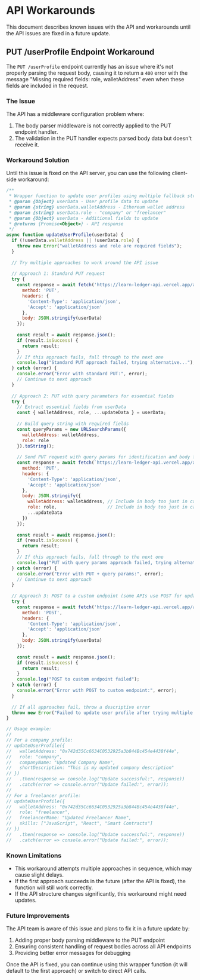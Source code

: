 # API Workarounds

This document describes known issues with the API and workarounds until the API issues are fixed in a future update.

## PUT /userProfile Endpoint Workaround

The `PUT /userProfile` endpoint currently has an issue where it's not properly parsing the request body, causing it to return a `400` error with the message "Missing required fields: role, walletAddress" even when these fields are included in the request.

### The Issue

The API has a middleware configuration problem where:
1. The body parser middleware is not correctly applied to the PUT endpoint handler.
2. The validation in the PUT handler expects parsed body data but doesn't receive it.

### Workaround Solution

Until this issue is fixed on the API server, you can use the following client-side workaround:

```javascript
/**
 * Wrapper function to update user profiles using multiple fallback strategies
 * @param {Object} userData - User profile data to update
 * @param {string} userData.walletAddress - Ethereum wallet address
 * @param {string} userData.role - "company" or "freelancer"
 * @param {Object} userData - Additional fields to update
 * @returns {Promise<Object>} - API response
 */
async function updateUserProfile(userData) {
  if (!userData.walletAddress || !userData.role) {
    throw new Error("walletAddress and role are required fields");
  }
  
  // Try multiple approaches to work around the API issue
  
  // Approach 1: Standard PUT request
  try {
    const response = await fetch('https://learn-ledger-api.vercel.app/api/userProfile', {
      method: 'PUT',
      headers: {
        'Content-Type': 'application/json',
        'Accept': 'application/json'
      },
      body: JSON.stringify(userData)
    });
    
    const result = await response.json();
    if (result.isSuccess) {
      return result;
    }
    // If this approach fails, fall through to the next one
    console.log("Standard PUT approach failed, trying alternative...");
  } catch (error) {
    console.error("Error with standard PUT:", error);
    // Continue to next approach
  }
  
  // Approach 2: PUT with query parameters for essential fields
  try {
    // Extract essential fields from userData
    const { walletAddress, role, ...updateData } = userData;
    
    // Build query string with required fields
    const queryParams = new URLSearchParams({
      walletAddress: walletAddress,
      role: role
    }).toString();
    
    // Send PUT request with query params for identification and body for updates
    const response = await fetch(`https://learn-ledger-api.vercel.app/api/userProfile?${queryParams}`, {
      method: 'PUT',
      headers: {
        'Content-Type': 'application/json',
        'Accept': 'application/json'
      },
      body: JSON.stringify({
        walletAddress: walletAddress, // Include in body too just in case
        role: role,                   // Include in body too just in case
        ...updateData
      })
    });
    
    const result = await response.json();
    if (result.isSuccess) {
      return result;
    }
    // If this approach fails, fall through to the next one
    console.log("PUT with query params approach failed, trying alternative...");
  } catch (error) {
    console.error("Error with PUT + query params:", error);
    // Continue to next approach
  }
  
  // Approach 3: POST to a custom endpoint (some APIs use POST for updates too)
  try {
    const response = await fetch('https://learn-ledger-api.vercel.app/api/userProfile/update', {
      method: 'POST',
      headers: {
        'Content-Type': 'application/json',
        'Accept': 'application/json'
      },
      body: JSON.stringify(userData)
    });
    
    const result = await response.json();
    if (result.isSuccess) {
      return result;
    }
    console.log("POST to custom endpoint failed");
  } catch (error) {
    console.error("Error with POST to custom endpoint:", error);
  }
  
  // If all approaches fail, throw a descriptive error
  throw new Error("Failed to update user profile after trying multiple approaches. API might be unavailable or the profile doesn't exist.");
}

// Usage example:
// 
// For a company profile:
// updateUserProfile({
//   walletAddress: "0x742d35Cc6634C0532925a3b844Bc454e4438f44e",
//   role: "company",
//   companyName: "Updated Company Name",
//   shortDescription: "This is my updated company description"
// })
//   .then(response => console.log("Update successful:", response))
//   .catch(error => console.error("Update failed:", error));
//
// For a freelancer profile:
// updateUserProfile({
//   walletAddress: "0x742d35Cc6634C0532925a3b844Bc454e4438f44e",
//   role: "freelancer",
//   freelancerName: "Updated Freelancer Name",
//   skills: ["JavaScript", "React", "Smart Contracts"]
// })
//   .then(response => console.log("Update successful:", response))
//   .catch(error => console.error("Update failed:", error));
```

### Known Limitations

- This workaround attempts multiple approaches in sequence, which may cause slight delays.
- If the first approach succeeds in the future (after the API is fixed), the function will still work correctly.
- If the API structure changes significantly, this workaround might need updates.

### Future Improvements

The API team is aware of this issue and plans to fix it in a future update by:

1. Adding proper body parsing middleware to the PUT endpoint
2. Ensuring consistent handling of request bodies across all API endpoints
3. Providing better error messages for debugging

Once the API is fixed, you can continue using this wrapper function (it will default to the first approach) or switch to direct API calls. 